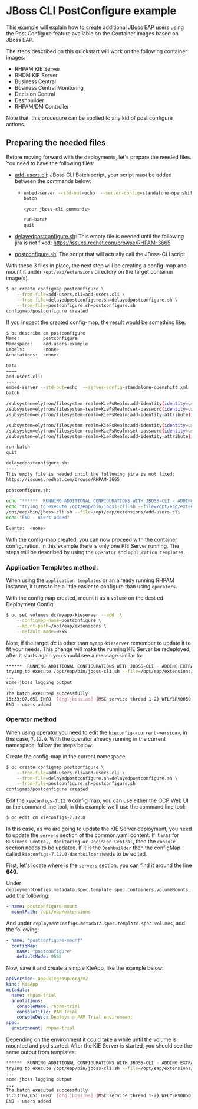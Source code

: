 # JBoss CLI PostConfigure example

This example will explain how to create additional JBoss EAP users using the Post Configure feature available on the 
Container images based on JBoss EAP.

The steps described on this quickstart will work on the following container images:

- RHPAM KIE Server
- RHDM KIE Server
- Business Central
- Business Central Monitoring
- Decision Central
- Dashbuilder
- RHPAM/DM Controller


Note that, this procedure can be applied to any kid of post configure actions.

## Preparing the needed files

Before moving forward with the deployments, let's prepare the needed files.
You need to have the following files:

- [add-users.cli](add-users.cli): JBoss CLI Batch script, your script must be added between the commands below:
  - ```bash
    embed-server --std-out=echo  --server-config=standalone-openshift.xml
    batch

    <your jboss-cli commands>

    run-batch
    quit
    ```
    
- [delayedpostconfigure.sh](delayedpostconfigure.sh): This empty file is needed until the following jira is not fixed:
  https://issues.redhat.com/browse/RHPAM-3665

- [postconfigure.sh](postconfigure.sh): The script that will actually call the JBoss-CLI script.


With these 3 files in place, the next step will be creating a config-map and mount it under `/opt/eap/extensions` directory
on the target container image(s).

```bash
$ oc create configmap postconfigure \
    --from-file=add-users.cli=add-users.cli \
    --from-file=delayedpostconfigure.sh=delayedpostconfigure.sh \
    --from-file=postconfigure.sh=postconfigure.sh
configmap/postconfigure created
```

If you inspect the created config-map, the result would be something like:

```bash
$ oc describe cm postconfigure
Name:         postconfigure
Namespace:    add-users-example
Labels:       <none>
Annotations:  <none>

Data
====
add-users.cli:
----
embed-server --std-out=echo  --server-config=standalone-openshift.xml
batch

/subsystem=elytron/filesystem-realm=KieFsRealm:add-identity(identity=user1)
/subsystem=elytron/filesystem-realm=KieFsRealm:set-password(identity=user1, clear={password="pass123*"})
/subsystem=elytron/filesystem-realm=KieFsRealm:add-identity-attribute(identity=user1, name=role, value=["kie-server","rest-all","admin","kiemgmt","Administrators","user"])

/subsystem=elytron/filesystem-realm=KieFsRealm:add-identity(identity=user2)
/subsystem=elytron/filesystem-realm=KieFsRealm:set-password(identity=user2, clear={password="pass123*"})
/subsystem=elytron/filesystem-realm=KieFsRealm:add-identity-attribute(identity=user2, name=role, value=["kie-server","rest-all","admin","kiemgmt"])

run-batch
quit

delayedpostconfigure.sh:
----
This empty file is needed until the following jira is not fixed:
https://issues.redhat.com/browse/RHPAM-3665

postconfigure.sh:
----
echo "******  RUNNING ADDITIONAL CONFIGURATIONS WITH JBOSS-CLI - ADDING EXTRA ELYTRON USERS TO KIE FS REALM **********"
echo "trying to execute /opt/eap/bin/jboss-cli.sh --file=/opt/eap/extensions/add-users.cli"
/opt/eap/bin/jboss-cli.sh --file=/opt/eap/extensions/add-users.cli
echo "END - users added"

Events:  <none>
```


With the config-map created, you can now proceed with the container configuration.
In this example there is only one KIE Server running. The steps will be described by using the `operator` and 
`application templates`.


### Application Templates method:

When using the `application templates` or an already running RHPAM instance, it turns to be a little easier to 
configure than using `operators`.

With the config map created, mount it as a `volume` on the desired Deployment Config:

```bash
$ oc set volumes dc/myapp-kieserver --add  \
    --configmap-name=postconfigure \
    --mount-path=/opt/eap/extensions \
    --default-mode=0555
```

Note, if the target *dc* is other than `myapp-kieserver` remember to update it to fit your needs.
This change will make the running KIE Server be redeployed, after it starts again you should see a message similar to:

```bash
******  RUNNING ADDITIONAL CONFIGURATIONS WITH JBOSS-CLI - ADDING EXTRA ELYTRON USERS TO KIE FS REALM **********
trying to execute /opt/eap/bin/jboss-cli.sh --file=/opt/eap/extensions/add-users.cli
...
some jboss logging output
...
The batch executed successfully
15:33:07,651 INFO  [org.jboss.as] (MSC service thread 1-2) WFLYSRV0050: JBoss EAP 7.4.1.GA (WildFly Core 15.0.4.Final-redhat-00001) stopped in 40ms
END - users added
```

### Operator method

When using operator you need to edit the `kieconfig-<current-version>`, in this case, `7.12.0`.
With the operator already running in the current namespace, follow the steps below:


Create the config-map in the current namespace:
```bash
$ oc create configmap postconfigure \
    --from-file=add-users.cli=add-users.cli \
    --from-file=delayedpostconfigure.sh=delayedpostconfigure.sh \
    --from-file=postconfigure.sh=postconfigure.sh
configmap/postconfigure created
```


Edit the `kieconfigs-7.12.0` config map, you can use either the OCP Web UI or the command line tool, in this example we'll
use the command line tool:

```bash
$ oc edit cm kieconfigs-7.12.0
```

In this case, as we are going to update the KIE Server deployment, you need to update the `servers` section of the
common.yaml content. If it was for `Business Central, Monitoring or Decision Central`, then the `console` section needs to be updated.
If it is the `Dashbuilder` then the configMap called `kieconfigs-7.12.0-dashbuilder` needs to be edited.

First, let's locate where is the `servers` section, you can find it around the line **640**.

Under `deploymentConfigs.metadata.spec.template.spec.containers.volumeMounts`, add the following:
```yaml
- name: postconfigure-mount
  mountPath: /opt/eap/extensions
```

And under `deploymentConfigs.metadata.spec.template.spec.volumes`, add the following:
```yaml
- name: "postconfigure-mount"
  configMap:
    name: "postconfigure"
    defaultMode: 0555
```

Now, save it and create a simple KieApp, like the example below:

```yaml
apiVersion: app.kiegroup.org/v2
kind: KieApp
metadata:
  name: rhpam-trial
  annotations:
    consoleName: rhpam-trial
    consoleTitle: PAM Trial
    consoleDesc: Deploys a PAM Trial environment
spec:
  environment: rhpam-trial
```

Depending on the environment it could take a while until the volume is mounted and pod started.
After the KIE Server is started, you should see the same output from templates:

```bash
******  RUNNING ADDITIONAL CONFIGURATIONS WITH JBOSS-CLI - ADDING EXTRA ELYTRON USERS TO KIE FS REALM **********
trying to execute /opt/eap/bin/jboss-cli.sh --file=/opt/eap/extensions/add-users.cli
...
some jboss logging output
...
The batch executed successfully
15:33:07,651 INFO  [org.jboss.as] (MSC service thread 1-2) WFLYSRV0050: JBoss EAP 7.4.1.GA (WildFly Core 15.0.4.Final-redhat-00001) stopped in 40ms
END - users added
```


